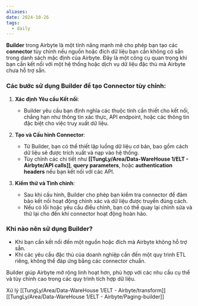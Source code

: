 ```yaml
---
aliases: 
date: 2024-10-26
tags:
  - daily
---
```

**Builder** trong Airbyte là một tính năng mạnh mẽ cho phép bạn tạo các **connector** tùy chỉnh nếu nguồn hoặc đích dữ liệu bạn cần không có sẵn trong danh sách mặc định của Airbyte. Đây là một công cụ quan trọng khi bạn cần kết nối với một hệ thống hoặc dịch vụ dữ liệu đặc thù mà Airbyte chưa hỗ trợ sẵn.

### Các bước sử dụng Builder để tạo Connector tùy chỉnh:

1. **Xác định Yêu cầu Kết nối**:
    
    - Builder yêu cầu bạn định nghĩa các thuộc tính cần thiết cho kết nối, chẳng hạn như thông tin xác thực, API endpoint, hoặc các thông tin đặc biệt cho việc truy xuất dữ liệu.
2. **Tạo và Cấu hình Connector**:
    
    - Từ Builder, bạn có thể thiết lập luồng dữ liệu cơ bản, bao gồm cách dữ liệu sẽ được trích xuất và nạp vào hệ thống.
    - Tùy chỉnh các chi tiết như **[[TungLy/Area/Data-WareHouse 1/ELT - Airbyte/API calls]]**, **query parameters**, hoặc **authentication headers** nếu bạn kết nối với các API.
3. **Kiểm thử và Tinh chỉnh**:
    
    - Sau khi cấu hình, Builder cho phép bạn kiểm tra connector để đảm bảo kết nối hoạt động chính xác và dữ liệu được truyền đúng cách.
    - Nếu có lỗi hoặc yêu cầu điều chỉnh, bạn có thể quay lại chỉnh sửa và thử lại cho đến khi connector hoạt động hoàn hảo.

### Khi nào nên sử dụng Builder?

- Khi bạn cần kết nối đến một nguồn hoặc đích mà Airbyte không hỗ trợ sẵn.
- Khi các yêu cầu đặc thù của doanh nghiệp cần đến một quy trình ETL riêng, không thể đáp ứng bằng các connector chuẩn.

Builder giúp Airbyte mở rộng linh hoạt hơn, phù hợp với các nhu cầu cụ thể và tùy chỉnh cao trong các quy trình tích hợp dữ liệu.



Xử lý [[TungLy/Area/Data-WareHouse 1/ELT - Airbyte/transform]]
[[TungLy/Area/Data-WareHouse 1/ELT - Airbyte/Paging-builder]]

